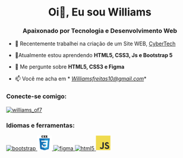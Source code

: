 <h1 align="center">Oi👋, Eu sou Williams</h1>
<h3 align="center">Apaixonado por Tecnologia e Desenvolvimento Web</h3>

- 🔭 Recentemente trabalhei na criação de um Site WEB, [CyberTech]( https://williamsfs.github.io/cybertech/)

- 🌱Atualmente estou aprendendo **HTML5, CSS3, Js e Bootstrap 5**

- 💬 Me pergunte sobre **HTML5, CSS3 e Figma**

- 📫 Você me acha em * *Williamsfreitas10@gmail.com**

<h3 align="left">Conecte-se comigo:</h3>
<p align="left">
<a href="https://instagram.com/williams_of7" target=" blank"><img align="center" src="https://raw.githubusercontent.com/rahuldkjain/github-profile-readme-generator/master/src/images/icons/Social/instagram.svg" alt="williams_of7" height="30" width="40" /></a>
</p >

<h3 align="left">Idiomas e ferramentas:</h3>
<p align="left"> <a href="https://getbootstrap.com" target="_blank" rel="noreferrer"> <img src="https://raw.githubusercontent.com/devicons/devicon /master/icons/bootstrap/bootstrap-plain-wordmark.svg" alt="bootstrap" width="40" height="40"/> </a> <a href="https://www.w3schools.com /css/" target="_blank" rel="noreferrer"> <img src="https://raw.githubusercontent.com/devicons/devicon/master/icons/css3/css3-original-wordmark.svg" alt= "css3" width="40" height="40"/> </a> <a href="https://www.figma.com/" target="_blank" rel="noreferrer"> <img src="https://www.vectorlogo.zone/logos/figma/figma-icon.svg" alt="figma" width="40" altura ="40"/> </a> <a href="https://www.w3.org/html/" target="_blank" rel="noreferrer"> <img src="https://raw. githubusercontent.com/devicons/devicon/master/icons/html5/html5-original-wordmark.svg" alt="html5" width="40" height="40"/> </a> <a href="https: //developer.mozilla.org/en-US/docs/Web/JavaScript" target="_blank" rel="noreferrer"> <img src="https://raw.githubusercontent.com/devicons/devicon/master/icons/javascript/javascript-original.svg" alt="javascript" width="40" height="40"/> </a> </p>



<!---
- 👋 Hi, I’m @WilliamsFs
- 👀 I’m interested in ...
- 🌱 I’m currently learning ...
- 💞️ I’m looking to collaborate on ...
- 📫 How to reach me ...


WilliamsFs/WilliamsFs is a ✨ special ✨ repository because its `README.md` (this file) appears on your GitHub profile.
You can click the Preview link to take a look at your changes.
--->
